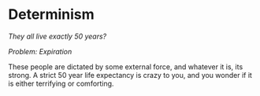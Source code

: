 # Determinism

*They all live exactly 50 years?*

*Problem: Expiration*

These people are dictated by some external force, and whatever it is, its strong. A strict 50 year life expectancy is crazy to you, and you wonder if it is either terrifying or comforting. 